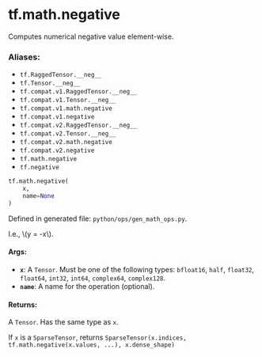<div itemscope itemtype="http://developers.google.com/ReferenceObject">
<meta itemprop="name" content="tf.math.negative" />
<meta itemprop="path" content="Stable" />
</div>

# tf.math.negative

Computes numerical negative value element-wise.

### Aliases:

* `tf.RaggedTensor.__neg__`
* `tf.Tensor.__neg__`
* `tf.compat.v1.RaggedTensor.__neg__`
* `tf.compat.v1.Tensor.__neg__`
* `tf.compat.v1.math.negative`
* `tf.compat.v1.negative`
* `tf.compat.v2.RaggedTensor.__neg__`
* `tf.compat.v2.Tensor.__neg__`
* `tf.compat.v2.math.negative`
* `tf.compat.v2.negative`
* `tf.math.negative`
* `tf.negative`

``` python
tf.math.negative(
    x,
    name=None
)
```



Defined in generated file: `python/ops/gen_math_ops.py`.

<!-- Placeholder for "Used in" -->

I.e., \\(y = -x\\).

#### Args:


* <b>`x`</b>: A `Tensor`. Must be one of the following types: `bfloat16`, `half`, `float32`, `float64`, `int32`, `int64`, `complex64`, `complex128`.
* <b>`name`</b>: A name for the operation (optional).


#### Returns:

A `Tensor`. Has the same type as `x`.

If `x` is a `SparseTensor`, returns
`SparseTensor(x.indices, tf.math.negative(x.values, ...), x.dense_shape)`
